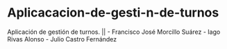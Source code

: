 # Aplicacacion-de-gesti-n-de-turnos
Aplicación de gestión de turnos. || - Francisco José Morcillo Suárez - Iago Rivas Alonso - Julio Castro Fernández

